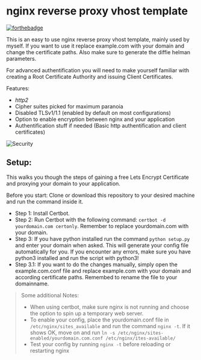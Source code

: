 # nginx reverse proxy vhost template

[![forthebadge](https://forthebadge.com/images/badges/certified-snoop-lion.svg)](https://forthebadge.com)

This is an easy to use nginx reverse proxy vhost template, mainly used by myself. If you want to use it replace example.com with your domain and change the certificate paths. Also make sure to generate the diffie helman parameters.

 For advanced authentification you will need to make yourself familiar with creating a Root Certificate Authority and issuing Client Certificates.
 
 Features:
 - *http2*
 - Cipher suites picked for maximum paranoia
 - Disabled TLSv1/1.1 (enabled by default on most configurations)
 - Option to enable encryption between nginx and your application
 - Authentification stuff if needed (Basic http authentification and client certificates)

 ![Security](https://i.imgur.com/G52NR0r.png)

 ## Setup:

 This walks you though the steps of gaining a free Lets Encrypt Certificate and proxying your domain to your application.

 Before you start: Clone or download this repository to your desired machine and run the command inside it.

 - Step 1: Install Certbot.
 - Step 2: Run Certbot with the following command: `certbot -d yourdomain.com certonly`. Remember to replace yourdomain.com with your domain.
 - Step 3: If you have python installed run the command `python setup.py` and enter your domain when asked. This will generate your config file automatically for you. If you encounter any errors, make sure you have python3 installed and run the script with python3!
 - Step 3.1: If you want to do the changes manually, simply open the example.com.conf file and replace example.com with your domain and according certificate paths. Remembed to rename the file to your domainname.

> Some additional Notes: 
> - When using certbot, make sure nginx is not running and choose the option to spin up a temporary web server. 
> - To enable your config, place the yourdomain.conf file in `/etc/nginx/sites_available` and run the command `nginx -t`. If it shows OK, move on and run `ln -s /etc/nginx/sites-enabled/yourdomain.com.conf /etc/nginx/ites-available/`
> - Test your config by running `nginx -t` before reloading or restarting nginx